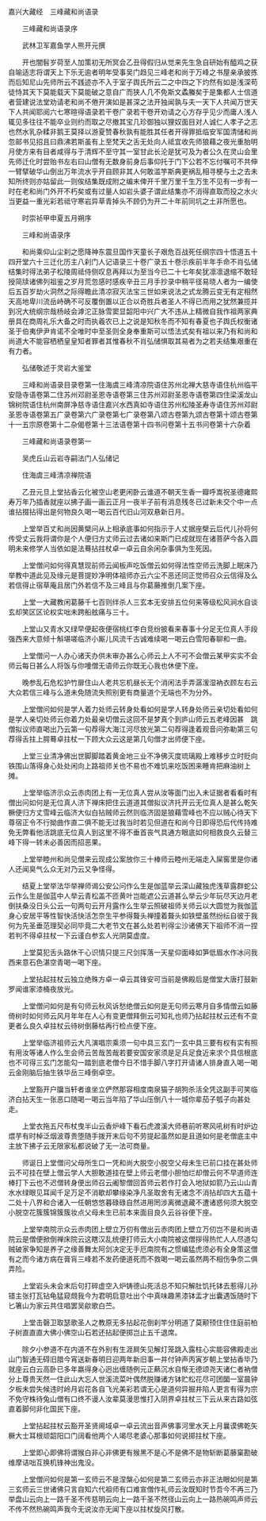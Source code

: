 <!-- { "loadSidebar": true } -->
嘉兴大藏经　三峰藏和尚语录


　　三峰藏和尚语录序

　　武林卫军嘉鱼学人熊开元撰

　　开也闇髫岁荷至人加策初无所冥会乙丑得假归从觉来先生急自研始有醯鸡之获自喻适志将谓天上下乐无逾者明年受事吴门趋见三峰老和尚于万峰之书屋亲承披拣而后知尼山先师所云不践迹亦不入于室子舆氏所云二之中四之下灼然有如是浅深苟徒恃其天下莫能载天下莫能破之意自广而狭人几不免斯文蟊螣矣于是集都人士信道者营建说法堂劝请老和尚不倦开演如是甚深之法开独闻孰与夫一天下人共闻万世天下人共闻耶阅六七寒暄得语录若干卷广录若干卷开劝请之心方存乎见少而庸人浅人辄见多往往不能卒业则约而取之尽撤其宝几珍御独以狸奴面目对人诚仁人孝子之志也然水乳杂糅非鹅王莫择以游夏赞春秋孰有能胜其任者开得罪抵临安军国清储和尚忽邮书见招且曰鼎沸若斯虽有上至梵天之舌无处向人祗宜收先师狼藉之夜光重胎明月使方来有目者咸得与于清辉不至守其一室甘此长沦是犹可及为者公久在灵山会里先师迁化时尝贻书左右曰山僧有无数身前身后事仰托于门下公若不忘付嘱可不共伸一臂擘破华山倒出万年流水乎开自顾非其人何敢滥竽斯典更祸乱相寻梗与土之去未知所终则亦姑留此一则俟结集既成附之编末俾开千里万里千生万生不见有一步有一时在老和尚门外开不朽矣或有过量人如岩头婆子谓此结集亦不消得直取而投之水火当更益一重光彩若祗守寒岩异草青掉头不顾仍为开二十年前同坑之土非所愿也。

　　时崇祯甲申夏五月朔序

　　三峰和尚语录序

　　和尚乘仰山尘刹之愿降神东震旦国作天童长子艰危百战死任纲宗四十悟道五十四开堂六十三迁化历主八刹门人记语录三十卷广录五十卷示疾前半年手命不肖弘储结集时得法弟子松陵周祗侍侧叹息再拜以为至当今已二十七年矣犹凛凛退缩不敢轻授简牍诸佛列祖鉴之岁月荒忽感时感疾辛丑三月手抄录中稍平径易晓人者为一编使后五百岁劫火洞然之际得瞻此清凉寂灭法宝三世如来说法之式龙腾云变无有定相然天高地卑川流岳峙确不可反覆倒置以正合以奇胜兵者圣人不得已而用之犹然兼揽并到况大统纲宗哉杨岐会滹沱正脉雪窦显韶阳中兴广大不违从上精微自我作祖两家典册具在商周礼乐大备之时而执羲农已上之说是知秋冬而不知有春夏也子舆氏权衡诸圣于伯夷伊尹肯诺不全唯时中至圣则全身奉重斯可以悟法式矣有祖以来乃有和尚和尚道大不能容栖栖皇皇知者罪者其惟春秋不肖弘储惧取其易者为之若夫结集艰重在有力者。

　　弘储敬述于灵岩大鉴堂

　　三峰和尚语录目录卷第一住海虞三峰清凉院语住苏州北禅大慈寺语住杭州临平安隐寺语卷第二住苏州邓尉圣恩寺语卷第三住苏州邓尉圣恩寺语卷第四住梁溪龙山锦树院语住杭州南屏净慈寺语住嘉兴水西真如寺语住苏州松陵圣寿寺语住苏州邓尉圣恩寺语卷第五广录卷第六广录卷第七广录卷第八颂古卷第九颂古卷第十颂古卷第十一五宗原卷第十二杂偈卷第十三法语卷第十四书问卷第十五书问卷第十六杂着

　　三峰藏和尚语录卷第一

　　吴虎丘山云岩寺嗣法门人弘储记

　　住海虞三峰清凉禅院语

　　乙丑元旦上堂拈香云化被空山老更闲卧云谁道不朝天生香一瓣呼嵩祝圣德雍熙寿万年乃插香就座以拂子画一画云正月一夜半子前有消息残冬已过新未交个中一点谁拈掇拈得出是何物良久喝一喝云百代旧山河双悬新日月。

　　上堂举百丈和尚因黄檗问从上相承底事如何指示于人丈据座檗云后代儿孙将何传受丈云我将谓你是个人便归方丈师云过去诸如来斯门已成就现在诸菩萨今各入圆明未来修学人当依如是法蓦拈拄杖卓一卓云自余闲杂事俱为生死因。

　　上堂僧问如何得真慧现前师云闻板声吃饭僧云如何得法性空师云洗脚上眠床乃举教中道此见及缘元是菩提妙净明体祖师亦云六尘不恶还同正觉师召众云信得及么若信得止宿草庵且居门外若信不及三峰且与你葛藤推倒几案下座。

　　上堂一大藏教闲葛藤千七百则绊杀人三玄本无安排五位何来等级松风涧水自谈玄却笑区区论权实咄未跨船舷痛与三十。

　　上堂山又青水又绿早便起夜便宿桃红李白竞纷披看来春事十分足无位真人手段强西来大意倾十斛堪嗟临济小厮儿风流千古诚难续喝一喝云白雪阳春聊和一曲。

　　上堂僧问一人办心诸天办供未审办甚么心师云上人不可不会僧云某甲实实不会师云每日甚么人将饭与你噇僧无语师云你既无心我也休便下座。

　　晚参乱石危松护竹扉住山人老共忘机昼长无个消闲法手弄潺湲湿衲衣顾左右云大众若信三峰与么道未免随流失照别更有商量道个无端也不为分外。

　　上堂僧问如何是学人着力处师云转身处看如何是学人转身处师云亲切处看如何是学人亲切处师云你着力处最亲切僧云这回不是梦真个到庐山师云五老峰因甚　跳僧拟议师直喝出乃云第一句荐得大海江河尽放光第二句荐得逢着观音问弥勒第三句荐得舌拄上腭蓦卓拄杖一下顾大众云这是第几句僧才出师便下座。

　　上堂三业清净佛出世脚脚踏着黄金地三业不净佛灭度琉璃殿上难移步立时贬向铁围山落得身心处处闲向上路祖师关也不易也不难饥来吃饭困来睡肯把麻油树上摊。

　　上堂举临济示众云赤肉团上有一无位真人尝从汝等面门出入未证据者看看时有僧出问如何是无位真人济下禅床把住云道道其僧拟议济托开云无位真人是甚么乾矢橛便归方丈雪峰云临济大似白拈贼师云然则临济固是狼藉雪峰也不应以贼心待天下尊宿正令不行拗曲作直二俱不能无过我当时若见但道在和尚今日即得恐后代传持难免无弊看他活跳底无位真人到这里不得不垂首丧气具通方眼底如何相救良久云替三峰下得一转未必善因而招恶果。

　　上堂举睦州和尚见僧来云现成公案放你三十棒师云睦州无端走入屎窖里是你诸人还闻臭气么众无对乃云又争怪得。

　　结夏上堂举法华举禅师谒公安公问作么生是伽蓝举云深山藏独虎浅草露群蛇公云作么生是伽蓝中人举云青松盖不匝黄叶岂能遮公云道甚么举云少年玩尽天边月老倒扶桑没日头公云一句两句云开月露作么生举云照破祖师关师云以大圆觉为我伽蓝身心安居平等性智快活快活怎奈生平参得聱头禅撞着聱头如铁壁虽然纷纭自彼于我何为先圣垂范理契必同毕竟二大老节文在甚么处若判得尘沙诸佛天下祖师不消一捏若判不得卓拄杖一下云谨白参玄人光阴莫虚度。

　　上堂莫犯舌头路休干心识情只提三尺剑挥落一天星仰面峰如笋低眉水作冰问我西来意石色湛空青喝一喝下座。

　　上堂拈起拄杖云独立绝殊方卓一卓云其锋安可当前是佛殿后是僧堂大唐打鼓新罗闻谁家漆桶夜放光。

　　上堂僧问如何是有句师云秋风诉愁绝僧云如何是无句师云寒月自多情僧云如藤倚树时如何师云风月年年在人心有变更僧拜倒云可知礼也师乃拈起拄杖云还有不变更者么良久卓拄杖云待树倒藤枯再行检点便下座。

　　上堂举临济祖师云大凡演唱宗乘须一句中具三玄门一玄中具三要有权有实有照有用汝等诸人作么生会师云苦哉苦哉若要安国安家须是足兵足食近来求个具信根底也不可得三玄门怎能勾一踏到底老僧今日不惜手脚八字打开请诸人排身直入喝一喝云金刚脑后抽生铁华岳三峰倒卓空。

　　上堂豁开户牖当轩者谁坐立俨然那容相度南泉猫子胡狗杀活全凭这副手可笑临济白拈天生一张恶口随喝一喝云当年陷了华山压倒八十一城你辈茄子瓠子向甚处走。

　　上堂衣拖五尺布杖曳半山云香炉峰下看石虎渡溪大师巷前听寒风吼树有时炉边煨芋有时棹泛烟波尊贵堕随手拨开末后句不劳提起虽然如是且道如何是老僧底主中主放下拂子云无限家私都说破了无一法可商量。

　　师诞日上堂僧问父母所生口一凭和尚大脱空小脱空父母未生已前口挂在甚处师云不可挂在壁上僧云学人大胆敢道挂在壁上师云老僧小胆怕烂却僧云何不早道师连棒打下云也不迟僧转身便出师召云阇黎僧回首师云若作打会入地狱如箭乃云山山青水水绿眼见耳闻千足万足不消歇却攀缘染净凡圣取舍有无诸念不消拈却四大五蕴十二处十八界和合诸入一任朝悠悠暮碌碌自然进用罔涉离微退藏不遭诸惑何须大脱空小脱空花簇簇锦簇簇妆点父母未生已前本来面目良久云谷谷便下座。

　　上堂举南院示众云赤肉团上壁立万仞有僧出云赤肉团上壁立万仞岂不是和尚语院云是僧便掀倒禅床院云这瞎汉乱统便打师云大小南院被这僧拶得热忙人人尽道勾贼破家争知是养子之缘善舞太阿剑决定无手厄南院有之惯编猛虎须必有全身策这僧有之而今诸方病在膏肓三峰若不发药便道死而不救喝一喝云虽然两不相伤争奈二俱弄险。

　　上堂岩头未会末后句打碎虚空入炉铸德山死活总不知只解肚饥托钵去惹得儿孙错主张打瓦钻龟猛窥覤我今为君明启意吐出个中真味趣黑漆钵盂才出囊遇饭随时下匕箸山为家云共住唱罢吴歈歌白苎。

　　上堂击磬卫取瑟歌圣人之教原无多拈起花倒刹竿分明道了莫颟顸住住住庭前柏子树直直直大佛小佛空山石若还拈起便掷岂止五千退席。

　　除夕小参道不在内道不在外别有生涯屙矢见解灯笼跳入露柱心实能容佛殿走出山门智通无碍旧腊今宵送新春明日迎两年新旧事一并付钟声丙寅岁朝上堂拈香毕乃就座云白云高卧已多年嬴得身心迥出缠随例元正爇沉水自惭无德颂尧天诸仁者衲僧分上尊贵天然一住此山大忘人世溪流菜叶偶然脱赚诸方钵贮松花尽可团圞一室晨钟夕板未尝失候违时岭月岩花各自飞光美彩若谓无心是道何异掘井陷人更言有得为宗不免守株待兔山僧有口终不谩人汝辈莫漫思惟打入阴界卓拄杖三下云从来古路如弦直着脚何非化国民下座。

　　上堂拈起拄杖云豁开圣贤阃域卓一卓云流出音声佛事河里水天上月曩谟佛乾矢橛大士耳根顽韶阳口门阔看他两个人竭尽老婆心那事如何说掷拄杖下座。

　　上堂即心即佛将谓猴白非心非佛更有猴黑不是心不是佛不是物斩断葛藤窠勘破维摩诘咄互换机锋神出鬼没。

　　上堂僧问如何是第一玄师云不是涅槃心如何是第二玄师云亦非正法眼如何是第三玄师云三世诸佛只言自知六代祖师有口难宣僧作礼师云汝既知时节吾今不再三乃举盘山云向上一路千圣不传慈明云向上一路千圣不然径山云向上一路热碗鸣声师云不传不然热碗鸣声我今无说汝亦无闻下座以拄杖旋风打散。

